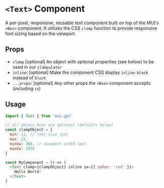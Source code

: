 # `<Text>` Component

A per-pixel, responsive, reusable text component built on top of the MUI's `<Box>` component. It utilizes the CSS `clamp` function to provide responsive font sizing based on the viewport.

## Props

- `clamp` [optional] An object with optional properties (see below) to be used in our `clampulator`
- `inline`: [optional] Make the component CSS display `inline-block` instead of `block`
- `...props`: [optional] Any other props the `<Box>` component accepts (including `sx`)

## Usage

```javascript
import { Text } from 'mui-gpt'

// all object keys are optional (defaults below)
const clampObject = {
  min: 11, // font-size (px)
  max: 21,
  minVw: 360, // viewport width (px)
  maxVw: 1920
}

const MyComponent = () => (
  <Text clamp={clampObject} inline sx={{ color: 'red' }}>
    Hello World!
  </Text>
)
```
